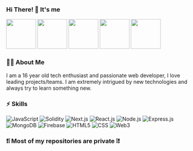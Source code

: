 ### Hi There! 👋 It's me
<p float="left">
<img src="https://cdn.dribbble.com/users/736741/screenshots/4029145/media/02cb9df962da9619c8321fa40cbf46b1.gif" width="80px" height="80px">
<img src="https://cdn.dribbble.com/users/736741/screenshots/4029145/media/02cb9df962da9619c8321fa40cbf46b1.gif" width="80px" height="80px">
<img src="https://cdn.dribbble.com/users/736741/screenshots/4048923/media/ab176b992b0f66d12e4739ce63ffdfab.gif" width="80px" height="80px">
<img src="https://cdn.dribbble.com/users/736741/screenshots/4029145/media/02cb9df962da9619c8321fa40cbf46b1.gif" width="80px" height="80px">
<img src="https://cdn.dribbble.com/users/736741/screenshots/4050357/media/5444781edd2372cbde26266af85e04a4.gif" width="80px" height="80px">
</p>

### 🐱‍💻 About Me 
I am a 16 year old tech enthusiast and passionate web developer, I love leading projects/teams. I am extremely intrigued by new technologies and always try to learn something new.

### ⚡ Skills

![JavaScript](https://img.shields.io/badge/JavaScript-323330?style=for-the-badge&logo=javascript&logoColor=F7DF1E)
![Solidity](https://img.shields.io/badge/Solidity-00008B?style=for-the-badge&logo=solidity&logoColor=white)
![Next.js](https://img.shields.io/badge/next.js-000000?style=for-the-badge&logo=nextdotjs&logoColor=white)
![React.js](https://img.shields.io/badge/React-20232A?style=for-the-badge&logo=react&logoColor=61DAFB)
![Node.js](https://img.shields.io/badge/Node.js-339933?style=for-the-badge&logo=nodedotjs&logoColor=white)
![Express.js](https://img.shields.io/badge/Express.js-000000?style=for-the-badge&logo=express&logoColor=white)
![MongoDB](https://img.shields.io/badge/MongoDB-4EA94B?style=for-the-badge&logo=mongodb&logoColor=white)
![Firebase](https://img.shields.io/badge/firebase-ffca28?style=for-the-badge&logo=firebase&logoColor=black)
![HTML5](https://img.shields.io/badge/HTML5-E34F26?style=for-the-badge&logo=html5&logoColor=white)
![CSS](https://img.shields.io/badge/CSS3-1572B6?style=for-the-badge&logo=css3&logoColor=white)
![Web3](https://img.shields.io/badge/Web3-FF6600?style=for-the-badge&logo=ethereum&logoColor=white)

### ❗❕ Most of my repositories are private ❕❗
